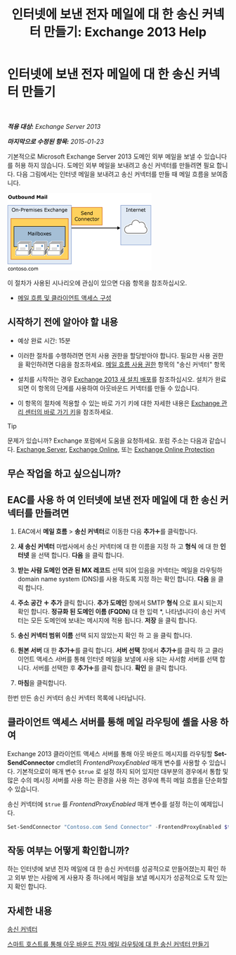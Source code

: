 ﻿---
title: '인터넷에 보낸 전자 메일에 대 한 송신 커넥터 만들기: Exchange 2013 Help'
TOCTitle: 인터넷에 보낸 전자 메일에 대 한 송신 커넥터 만들기
ms:assetid: 6deaefa8-1152-40d9-b1ba-9c19bdf8a928
ms:mtpsurl: https://technet.microsoft.com/ko-kr/library/JJ657457(v=EXCHG.150)
ms:contentKeyID: 50483333
ms.date: 05/22/2018
mtps_version: v=EXCHG.150
ms.translationtype: MT
---

# 인터넷에 보낸 전자 메일에 대 한 송신 커넥터 만들기

 

_**적용 대상:** Exchange Server 2013_

_**마지막으로 수정된 항목:** 2015-01-23_

기본적으로 Microsoft Exchange Server 2013 도메인 외부 메일을 보낼 수 있습니다를 허용 하지 않습니다. 도메인 외부 메일을 보내려고 송신 커넥터를 만들려면 필요 합니다. 다음 그림에서는 인터넷 메일을 보내려고 송신 커넥터를 만들 때 메일 흐름을 보여줍니다.

![connector\_send\_onprem\_internet](images/JJ657457.e8963e4f-7dce-461f-bbcf-660278cefa35(EXCHG.150).gif "connector_send_onprem_internet")

이 절차가 사용된 시나리오에 관심이 있으면 다음 항목을 참조하십시오.

  - [메일 흐름 및 클라이언트 액세스 구성](configure-mail-flow-and-client-access-exchange-2013-help.md)

## 시작하기 전에 알아야 할 내용

  - 예상 완료 시간: 15분

  - 이러한 절차를 수행하려면 먼저 사용 권한을 할당받아야 합니다. 필요한 사용 권한을 확인하려면 다음을 참조하세요. [메일 흐름 사용 권한](mail-flow-permissions-exchange-2013-help.md) 항목의 "송신 커넥터" 항목

  - 설치를 시작하는 경우 [Exchange 2013 새 설치 배포](deploy-a-new-installation-of-exchange-2013-exchange-2013-help.md)를 참조하십시오. 설치가 완료되면 이 항목의 단계를 사용하여 아웃바운드 커넥터를 만들 수 있습니다.

  - 이 항목의 절차에 적용할 수 있는 바로 가기 키에 대한 자세한 내용은 [Exchange 관리 센터의 바로 가기 키](keyboard-shortcuts-in-the-exchange-admin-center-exchange-online-protection-help.md)을 참조하세요.


> [!TIP]
> 문제가 있습니까? Exchange 포럼에서 도움을 요청하세요. 포럼 주소는 다음과 같습니다. <A href="https://go.microsoft.com/fwlink/p/?linkid=60612">Exchange Server</A>, <A href="https://go.microsoft.com/fwlink/p/?linkid=267542">Exchange Online</A>, 또는 <A href="https://go.microsoft.com/fwlink/p/?linkid=285351">Exchange Online Protection</A>



## 무슨 작업을 하고 싶으십니까?

## EAC를 사용 하 여 인터넷에 보낸 전자 메일에 대 한 송신 커넥터를 만들려면

1.  EAC에서 **메일 흐름** \> **송신 커넥터**로 이동한 다음 **추가**![아이콘 추가](images/JJ218640.c1e75329-d6d7-4073-a27d-498590bbb558(EXCHG.150).gif "아이콘 추가")를 클릭합니다.

2.  **새 송신 커넥터** 마법사에서 송신 커넥터에 대 한 이름을 지정 하 고 **형식** 에 대 한 **인터넷** 을 선택 합니다. **다음** 을 클릭 합니다.

3.  **받는 사람 도메인 연관 된 MX 레코드** 선택 되어 있음을 커넥터는 메일을 라우팅하 domain name system (DNS)를 사용 하도록 지정 하는 확인 합니다. **다음** 을 클릭 합니다.

4.  **주소 공간** ![아이콘 추가](images/JJ218640.c1e75329-d6d7-4073-a27d-498590bbb558(EXCHG.150).gif "아이콘 추가") **추가** 클릭 합니다. **추가 도메인** 창에서 SMTP **형식** 으로 표시 되는지 확인 합니다. **정규화 된 도메인 이름 (FQDN)** 대 한 입력 \*, 나타냅니다이 송신 커넥터는 모든 도메인에 보내는 메시지에 적용 됩니다. **저장** 을 클릭 합니다.

5.  **송신 커넥터 범위 이름** 선택 되지 않았는지 확인 하 고 을 클릭 합니다.

6.  **원본 서버** 대 한 **추가**![아이콘 추가](images/JJ218640.c1e75329-d6d7-4073-a27d-498590bbb558(EXCHG.150).gif "아이콘 추가")를 클릭 합니다. **서버 선택** 창에서 **추가**![아이콘 추가](images/JJ218640.c1e75329-d6d7-4073-a27d-498590bbb558(EXCHG.150).gif "아이콘 추가")를 클릭 하 고 클라이언트 액세스 서버를 통해 인터넷 메일을 보낼에 사용 되는 사서함 서버를 선택 합니다. 서버를 선택한 후 **추가**![아이콘 추가](images/JJ218640.c1e75329-d6d7-4073-a27d-498590bbb558(EXCHG.150).gif "아이콘 추가")를 클릭 합니다. **확인** 을 클릭 합니다.

7.  **마침**을 클릭합니다.

한번 만든 송신 커넥터 송신 커넥터 목록에 나타납니다.

## 클라이언트 액세스 서버를 통해 메일 라우팅에 셸을 사용 하 여

Exchange 2013 클라이언트 액세스 서버를 통해 아웃 바운드 메시지를 라우팅할 **Set-SendConnector** cmdlet의 *FrontendProxyEnabled* 매개 변수를 사용할 수 있습니다. 기본적으로이 매개 변수 `$true` 로 설정 하지 되어 있지만 대부분의 경우에서 통합 및 많은 수의 메시징 서버를 사용 하는 환경을 사용 하는 경우에 특히 메일 흐름을 단순화할 수 있습니다.

송신 커넥터에 `$true` 를 *FrontendProxyEnabled* 매개 변수를 설정 하는이 예제입니다.

```powershell
Set-SendConnector "Contoso.com Send Connector" -FrontendProxyEnabled $true
```

## 작동 여부는 어떻게 확인합니까?

하는 인터넷에 보낸 전자 메일에 대 한 송신 커넥터를 성공적으로 만들어졌는지 확인 하 고 외부 받는 사람에 게 사용자 중 하나에서 메일을 보낼 메시지가 성공적으로 도착 있는지 확인 합니다.

## 자세한 내용

[송신 커넥터](send-connectors-exchange-2013-help.md)

[스마트 호스트를 통해 아웃 바운드 전자 메일 라우팅에 대 한 송신 커넥터 만들기](create-a-send-connector-to-route-outbound-email-through-a-smart-host-exchange-2013-help.md)

